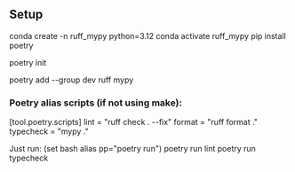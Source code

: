 

## Setup

conda create -n ruff_mypy python=3.12
conda activate ruff_mypy
pip install poetry

poetry init

poetry add --group dev ruff mypy





### Poetry alias scripts (if not using make):

[tool.poetry.scripts]
lint = "ruff check . --fix"
format = "ruff format ."
typecheck = "mypy ."

Just run:
(set bash alias pp="poetry run")
poetry run lint
poetry run typecheck



